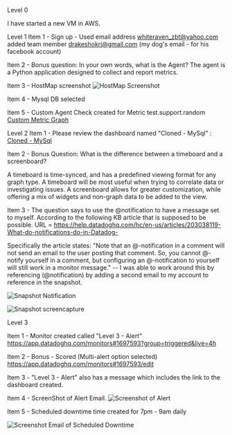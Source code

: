 Level 0 

I have started a new VM in AWS. 

Level 1
Item 1 - Sign up - Used email address whiteraven_zbt@yahoo.com added team member drakeshokri@gmail.com (my dog's email - for his facebook account)

Item 2 - Bonus question: In your own words, what is the Agent?
  The agent is a Python application designed to collect and report metrics.
  
Item 3 - HostMap screenshot 
![HostMap Screenshot](https://lh5.googleusercontent.com/Ezn8CYaP5xfivAvkH2PkuWhfT6E5knCxkW3D7ZZUaTJf3z2W4XdivDl0G5YPChDMX95H0Hri10rnIRM=w2872-h2208-rw)

Item 4 - Mysql DB selected

Item 5 - Custom Agent Check created for Metric test.support.random 
[Custom Metric Graph](https://app.datadoghq.com/dash/256434/cloned---mysql?live=true&page=0&is_auto=false&from_ts=1488687130819&to_ts=1488690730819&tile_size=m&fullscreen=185375540)


Level 2
Item 1 - Please review the dashboard named "Cloned - MySql" : [Cloned - MySql](https://app.datadoghq.com/dash/256434/cloned---mysql?live=true)

Item 2 - Bonus Question: What is the difference between a timeboard and a screenboard?

 A timeboard is time-synced, and has a predefined viewing format for any graph type. A timeboard will be most useful when trying to correlate data or investigating issues. A screenboard allows for greater customization, while offering a mix of widgets and non-graph data to be added to the view. 
 
Item 3 - The question says to use the @notification to have a message set to myself. According to the following KB article that is supposed to be possible. URL = https://help.datadoghq.com/hc/en-us/articles/203038119-What-do-notifications-do-in-Datadog-

 Specifically the article states: 
 "Note that an @-notification in a comment will not send an email to the user posting that comment. So, you cannot @-notify yourself in a comment, but configuring an @-notification to yourself will still work in a monitor message."
 -- I was able to work around this by referencing (@notification) by adding a second email to my account to reference in the snapshot.
 
![Snapshot Notification](https://lh6.googleusercontent.com/20KNBCRk03SjItFNZdT_ZDWhXj7bAuit3Ru0tqBKNduZrRkuWHmeVYM3raUKk4z_eACD2XNTjoIAmr8=w2872-h2208-rw)

![Snapshot screencapture](https://lh5.googleusercontent.com/av6tIgXymWbKbREP2-2pzLXFEnONlDlg0CaofzcyXhiEcsyU2pwV5w0w2rFffYYKLY2btcaanZdpgc4=w2872-h2208-rw)


Level 3

Item 1 - Monitor created called "Level 3 - Alert" https://app.datadoghq.com/monitors#1697593?group=triggered&live=4h

Item 2 - Bonus - Scored (Multi-alert option selected) https://app.datadoghq.com/monitors#1697593/edit

Item 3 - "Level 3 - Alert" also has a message which includes the link to the dashboard created. 

Item 4 - ScreenShot of Alert Email.
![Screenshot of Alert](https://lh4.googleusercontent.com/Nq9JBslN4Vdhyw4TgkwmcOW3DE0iOJreP8_32MiRVWxyGgIayoqxlGmgaL1MTIyRHpnwljy5sErtqic=w2872-h2208-rw)

Item 5 - Scheduled downtime time created for 7pm - 9am daily

![Screenshot Email of Scheduled Downtime](https://lh6.googleusercontent.com/DNZjaaWiqXXD58t9Jb3aiPk5V2Iv2BF9lZE2hdruMxBiQnxIXC6h7LGXT5ibCa-akOGbXswB7uksxCs=w2872-h2208-rw)


